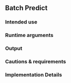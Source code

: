 ## Batch Predict
### Intended use
### Runtime arguments
### Output
### Cautions & requirements
### Implementation Details

